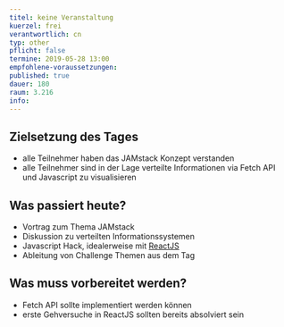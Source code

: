 ```yaml
---
titel: keine Veranstaltung
kuerzel: frei
verantwortlich: cn
typ: other
pflicht: false
termine: 2019-05-28 13:00
empfohlene-voraussetzungen: 
published: true
dauer: 180
raum: 3.216
info: 
---
```


## Zielsetzung des Tages
- alle Teilnehmer haben das JAMstack Konzept verstanden 
- alle Teilnehmer sind in der Lage verteilte Informationen via Fetch API und Javascript zu visualisieren

## Was passiert heute?
- Vortrag zum Thema JAMstack
- Diskussion zu verteilten Informationssystemen
- Javascript Hack, idealerweise mit [ReactJS](https://reactjs.org/)
- Ableitung von Challenge Themen aus dem Tag

## Was muss vorbereitet werden?
- Fetch API sollte implementiert werden können
- erste Gehversuche in ReactJS sollten bereits absolviert sein
